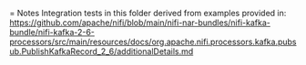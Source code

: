 <!--
  Licensed to the Apache Software Foundation (ASF) under one or more
  contributor license agreements.  See the NOTICE file distributed with
  this work for additional information regarding copyright ownership.
  The ASF licenses this file to You under the Apache License, Version 2.0
  (the "License"); you may not use this file except in compliance with
  the License.  You may obtain a copy of the License at
      http://www.apache.org/licenses/LICENSE-2.0
  Unless required by applicable law or agreed to in writing, software
  distributed under the License is distributed on an "AS IS" BASIS,
  WITHOUT WARRANTIES OR CONDITIONS OF ANY KIND, either express or implied.
  See the License for the specific language governing permissions and
  limitations under the License.
-->

= Notes
Integration tests in this folder derived from examples provided in:
https://github.com/apache/nifi/blob/main/nifi-nar-bundles/nifi-kafka-bundle/nifi-kafka-2-6-processors/src/main/resources/docs/org.apache.nifi.processors.kafka.pubsub.PublishKafkaRecord_2_6/additionalDetails.md
